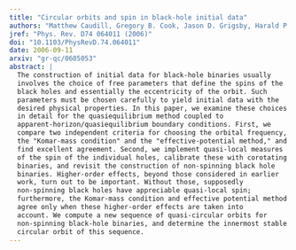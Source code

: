 ```yaml
---
title: "Circular orbits and spin in black-hole initial data"
authors: "Matthew Caudill, Gregory B. Cook, Jason D. Grigsby, Harald P. Pfeiffer"
jref: "Phys. Rev. D74 064011 (2006)"
doi: "10.1103/PhysRevD.74.064011"
date: 2006-09-11
arxiv: "gr-qc/0605053"
abstract: |
  The construction of initial data for black-hole binaries usually
  involves the choice of free parameters that define the spins of the
  black holes and essentially the eccentricity of the orbit. Such
  parameters must be chosen carefully to yield initial data with the
  desired physical properties. In this paper, we examine these choices
  in detail for the quasiequilibrium method coupled to
  apparent-horizon/quasiequilibrium boundary conditions. First, we
  compare two independent criteria for choosing the orbital frequency,
  the "Komar-mass condition" and the "effective-potential method," and
  find excellent agreement. Second, we implement quasi-local measures
  of the spin of the individual holes, calibrate these with corotating
  binaries, and revisit the construction of non-spinning black hole
  binaries. Higher-order effects, beyond those considered in earlier
  work, turn out to be important. Without those, supposedly
  non-spinning black holes have appreciable quasi-local spin;
  furthermore, the Komar-mass condition and effective potential method
  agree only when these higher-order effects are taken into
  account. We compute a new sequence of quasi-circular orbits for
  non-spinning black-hole binaries, and determine the innermost stable
  circular orbit of this sequence.
---
```

